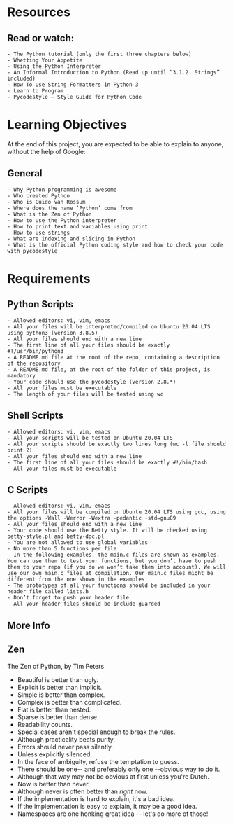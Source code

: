# Resources
## Read or watch:

	- The Python tutorial (only the first three chapters below)
	- Whetting Your Appetite
	- Using the Python Interpreter
	- An Informal Introduction to Python (Read up until “3.1.2. Strings” included)
	- How To Use String Formatters in Python 3
	- Learn to Program
	- Pycodestyle – Style Guide for Python Code

# Learning Objectives
At the end of this project, you are expected to be able to explain to anyone, without the help of Google:

## General
	- Why Python programming is awesome
	- Who created Python
	- Who is Guido van Rossum
	- Where does the name ‘Python’ come from
	- What is the Zen of Python
	- How to use the Python interpreter
	- How to print text and variables using print
	- How to use strings
	- What are indexing and slicing in Python
	- What is the official Python coding style and how to check your code with pycodestyle

# Requirements

## Python Scripts
	- Allowed editors: vi, vim, emacs
	- All your files will be interpreted/compiled on Ubuntu 20.04 LTS using python3 (version 3.8.5)
	- All your files should end with a new line
	- The first line of all your files should be exactly #!/usr/bin/python3
	- A README.md file at the root of the repo, containing a description of the repository
	- A README.md file, at the root of the folder of this project, is mandatory
	- Your code should use the pycodestyle (version 2.8.*)
	- All your files must be executable
	- The length of your files will be tested using wc
## Shell Scripts
	- Allowed editors: vi, vim, emacs
	- All your scripts will be tested on Ubuntu 20.04 LTS
	- All your scripts should be exactly two lines long (wc -l file should print 2)
	- All your files should end with a new line
	- The first line of all your files should be exactly #!/bin/bash
	- All your files must be executable
## C Scripts
	- Allowed editors: vi, vim, emacs
	- All your files will be compiled on Ubuntu 20.04 LTS using gcc, using the options -Wall -Werror -Wextra -pedantic -std=gnu89
	- All your files should end with a new line
	- Your code should use the Betty style. It will be checked using betty-style.pl and betty-doc.pl
	- You are not allowed to use global variables
	- No more than 5 functions per file
	- In the following examples, the main.c files are shown as examples. You can use them to test your functions, but you don’t have to push them to your repo (if you do we won’t take them into account). We will use our own main.c files at compilation. Our main.c files might be different from the one shown in the examples
	- The prototypes of all your functions should be included in your header file called lists.h
	- Don’t forget to push your header file
	- All your header files should be include guarded

## More Info

## Zen

The Zen of Python, by Tim Peters

- Beautiful is better than ugly.
- Explicit is better than implicit.
- Simple is better than complex.
- Complex is better than complicated.
- Flat is better than nested.
- Sparse is better than dense.
- Readability counts.
- Special cases aren't special enough to break the rules.
- Although practicality beats purity.
- Errors should never pass silently.
- Unless explicitly silenced.
- In the face of ambiguity, refuse the temptation to guess.
- There should be one-- and preferably only one --obvious way to do it.
- Although that way may not be obvious at first unless you're Dutch.
- Now is better than never.
- Although never is often better than *right* now.
- If the implementation is hard to explain, it's a bad idea.
- If the implementation is easy to explain, it may be a good idea.
- Namespaces are one honking great idea -- let's do more of those!
